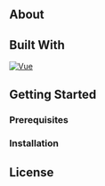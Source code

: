 ## About

## Built With

[![Vue][Vue.js]][Vue-url]

## Getting Started

### Prerequisites

### Installation

## License

[Vue.js]: https://img.shields.io/badge/Vue.js-35495E?style=for-the-badge&logo=vuedotjs&logoColor=4FC08D
[Vue-url]: https://vuejs.org/
